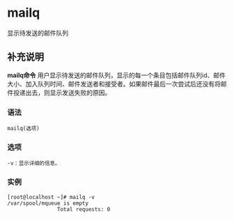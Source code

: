 #  mailq

显示待发送的邮件队列

##  补充说明

**mailq命令**
用户显示待发送的邮件队列，显示的每一个条目包括邮件队列id、邮件大小、加入队列时间、邮件发送者和接受者。如果邮件最后一次尝试后还没有将邮件投递出去，则显示发送失败的原因。

###  语法

    
    
    mailq(选项)
    

###  选项

    
    
    -v：显示详细的信息。
    

###  实例

    
    
    [root@localhost ~]# mailq -v
    /var/spool/mqueue is empty
                    Total requests: 0
    

